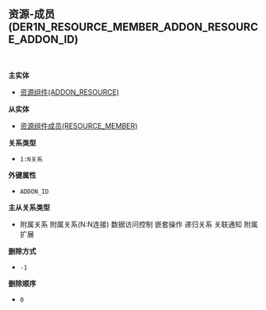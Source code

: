 ## 资源-成员(DER1N_RESOURCE_MEMBER_ADDON_RESOURCE_ADDON_ID) <!-- {docsify-ignore-all} -->



<br>
<p class="panel-title"><b>主实体</b></p>

* [资源组件(ADDON_RESOURCE)](module/Base/addon_resource)

<p class="panel-title"><b>从实体</b></p>

* [资源组件成员(RESOURCE_MEMBER)](module/Base/resource_member)

<p class="panel-title"><b>关系类型</b></p>

* `1:N关系`

<p class="panel-title"><b>外键属性</b></p>

* `ADDON_ID`

<p class="panel-title"><b>主从关系类型</b></p>

* <i class="fa fa-square"/></i> 附属关系 <i class="fa fa-square"/></i> 附属关系(N:N连接) <i class="fa fa-square"/></i> 数据访问控制 <i class="fa fa-square"/></i> 嵌套操作 <i class="fa fa-square"/></i> 递归关系 <i class="fa fa-square"/></i> 关联通知 <i class="fa fa-square"/></i> 附属扩展

<p class="panel-title"><b>删除方式</b></p>

* `-1`

<p class="panel-title"><b>删除顺序</b></p>

* `0`
